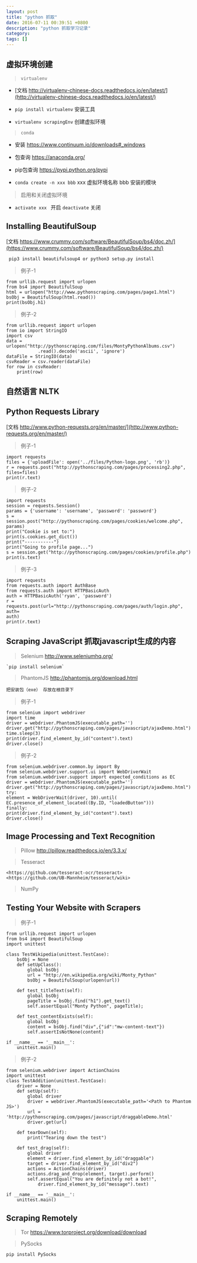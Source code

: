 ```yaml
---
layout: post
title: "python 抓取"
date: 2016-07-11 00:39:51 +0800
description: "python 抓取学习记录"
category: 
tags: []
---
```


## 虚拟环境创建
> `virtualenv`

- [文档 http://virtualenv-chinese-docs.readthedocs.io/en/latest/](http://virtualenv-chinese-docs.readthedocs.io/en/latest/)

- `pip install virtualenv` 安装工具

- `virtualenv scrapingEnv` 创建虚拟环境

> `conda`
    
- 安装 <https://www.continuum.io/downloads#_windows>

- 包查询 <https://anaconda.org/>

- pip包查询 <https://pypi.python.org/pypi>

- `conda create -n xxx bbb`  xxx 虚拟环境名称  bbb 安装的模块

> 启用和关闭虚拟环境

- `activate xxx ` 开启   `deactivate` 关闭

## Installing BeautifulSoup

[文档 https://www.crummy.com/software/BeautifulSoup/bs4/doc.zh/](https://www.crummy.com/software/BeautifulSoup/bs4/doc.zh/)

` pip3 install beautifulsoup4 or python3 setup.py install`

> 例子-1

    from urllib.request import urlopen
    from bs4 import BeautifulSoup
    html = urlopen("http://www.pythonscraping.com/pages/page1.html")
    bsObj = BeautifulSoup(html.read())
    print(bsObj.h1)

> 例子-2

    from urllib.request import urlopen
    from io import StringIO
    import csv
    data = urlopen("http://pythonscraping.com/files/MontyPythonAlbums.csv")
                .read().decode('ascii', 'ignore')
    dataFile = StringIO(data)
    csvReader = csv.reader(dataFile)
    for row in csvReader:
        print(row)

## 自然语言 NLTK

## Python Requests Library

[文档 http://www.python-requests.org/en/master/](http://www.python-requests.org/en/master/)

> 例子-1

    import requests
    files = {'uploadFile': open('../files/Python-logo.png', 'rb')}
    r = requests.post("http://pythonscraping.com/pages/processing2.php",
    files=files)
    print(r.text)

> 例子-2

    import requests
    session = requests.Session()
    params = {'username': 'username', 'password': 'password'}
    s = session.post("http://pythonscraping.com/pages/cookies/welcome.php", params)
    print("Cookie is set to:")
    print(s.cookies.get_dict())
    print("-----------")
    print("Going to profile page...")
    s = session.get("http://pythonscraping.com/pages/cookies/profile.php")
    print(s.text)

> 例子-3

    import requests
    from requests.auth import AuthBase
    from requests.auth import HTTPBasicAuth
    auth = HTTPBasicAuth('ryan', 'password')
    r = requests.post(url="http://pythonscraping.com/pages/auth/login.php", auth=
    auth)
    print(r.text)

## Scraping JavaScript 抓取javascript生成的内容

> Selenium <http://www.seleniumhq.org/>

    `pip install selenium`

> PhantomJS <http://phantomjs.org/download.html>

    把安装包（exe） 存放在根目录下

> 例子-1

    from selenium import webdriver
    import time
    driver = webdriver.PhantomJS(executable_path='')
    driver.get("http://pythonscraping.com/pages/javascript/ajaxDemo.html")
    time.sleep(3)
    print(driver.find_element_by_id("content").text)
    driver.close()

> 例子-2

    from selenium.webdriver.common.by import By
    from selenium.webdriver.support.ui import WebDriverWait
    from selenium.webdriver.support import expected_conditions as EC
    driver = webdriver.PhantomJS(executable_path='')
    driver.get("http://pythonscraping.com/pages/javascript/ajaxDemo.html")
    try:
    element = WebDriverWait(driver, 10).until(
    EC.presence_of_element_located((By.ID, "loadedButton")))
    finally:
    print(driver.find_element_by_id("content").text)
    driver.close()

## Image Processing and Text Recognition

> Pillow <http://pillow.readthedocs.io/en/3.3.x/>

> Tesseract

    <https://github.com/tesseract-ocr/tesseract>
    <https://github.com/UB-Mannheim/tesseract/wiki>

> NumPy

## Testing Your Website with Scrapers

> 例子-1

    from urllib.request import urlopen
    from bs4 import BeautifulSoup
    import unittest

    class TestWikipedia(unittest.TestCase):
        bsObj = None
        def setUpClass():
            global bsObj
            url = "http://en.wikipedia.org/wiki/Monty_Python"
            bsObj = BeautifulSoup(urlopen(url))

        def test_titleText(self):
            global bsObj
            pageTitle = bsObj.find("h1").get_text()
            self.assertEqual("Monty Python", pageTitle);

        def test_contentExists(self):
            global bsObj
            content = bsObj.find("div",{"id":"mw-content-text"})
            self.assertIsNotNone(content)
    
    if __name__ == '__main__':
        unittest.main()

> 例子-2

    from selenium.webdriver import ActionChains
    import unittest
    class TestAddition(unittest.TestCase):
        driver = None
        def setUp(self):
            global driver
            driver = webdriver.PhantomJS(executable_path='<Path to Phantom JS>')
            url = 'http://pythonscraping.com/pages/javascript/draggableDemo.html'
            driver.get(url)

        def tearDown(self):
            print("Tearing down the test")

        def test_drag(self):
            global driver
            element = driver.find_element_by_id("draggable")
            target = driver.find_element_by_id("div2")
            actions = ActionChains(driver)
            actions.drag_and_drop(element, target).perform()
            self.assertEqual("You are definitely not a bot!", 
                driver.find_element_by_id("message").text)

    if __name__ == '__main__':
        unittest.main()

## Scraping Remotely

> Tor <https://www.torproject.org/download/download>

> PySocks

`pip install PySocks`